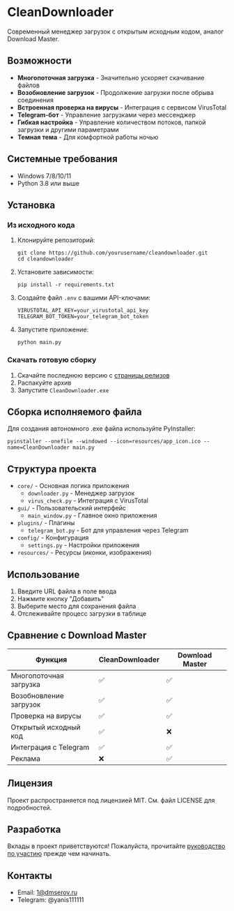 # CleanDownloader

Современный менеджер загрузок с открытым исходным кодом, аналог Download Master.

## Возможности

- **Многопоточная загрузка** - Значительно ускоряет скачивание файлов
- **Возобновление загрузок** - Продолжение загрузки после обрыва соединения
- **Встроенная проверка на вирусы** - Интеграция с сервисом VirusTotal
- **Telegram-бот** - Управление загрузками через мессенджер
- **Гибкая настройка** - Управление количеством потоков, папкой загрузки и другими параметрами
- **Темная тема** - Для комфортной работы ночью

## Системные требования

- Windows 7/8/10/11
- Python 3.8 или выше

## Установка

### Из исходного кода

1. Клонируйте репозиторий:
   ```
   git clone https://github.com/yourusername/cleandownloader.git
   cd cleandownloader
   ```

2. Установите зависимости:
   ```
   pip install -r requirements.txt
   ```

3. Создайте файл `.env` с вашими API-ключами:
   ```
   VIRUSTOTAL_API_KEY=your_virustotal_api_key
   TELEGRAM_BOT_TOKEN=your_telegram_bot_token
   ```

4. Запустите приложение:
   ```
   python main.py
   ```

### Скачать готовую сборку

1. Скачайте последнюю версию с [страницы релизов](https://github.com/yourusername/cleandownloader/releases)
2. Распакуйте архив
3. Запустите `CleanDownloader.exe`

## Сборка исполняемого файла

Для создания автономного .exe файла используйте PyInstaller:

```
pyinstaller --onefile --windowed --icon=resources/app_icon.ico --name=CleanDownloader main.py
```

## Структура проекта

- `core/` - Основная логика приложения
  - `downloader.py` - Менеджер загрузок
  - `virus_check.py` - Интеграция с VirusTotal
- `gui/` - Пользовательский интерфейс
  - `main_window.py` - Главное окно приложения
- `plugins/` - Плагины
  - `telegram_bot.py` - Бот для управления через Telegram
- `config/` - Конфигурация
  - `settings.py` - Настройки приложения
- `resources/` - Ресурсы (иконки, изображения)

## Использование

1. Введите URL файла в поле ввода
2. Нажмите кнопку "Добавить"
3. Выберите место для сохранения файла
4. Отслеживайте процесс загрузки в таблице

## Сравнение с Download Master

| Функция | CleanDownloader | Download Master |
|---------|----------------|----------------|
| Многопоточная загрузка | ✅ | ✅ |
| Возобновление загрузок | ✅ | ✅ |
| Проверка на вирусы | ✅ | ✅ |
| Открытый исходный код | ✅ | ❌ |
| Интеграция с Telegram | ✅ | ✅ |
| Реклама | ❌ | ✅ |

## Лицензия

Проект распространяется под лицензией MIT. См. файл LICENSE для подробностей.

## Разработка

Вклады в проект приветствуются! Пожалуйста, прочитайте [руководство по участию](CONTRIBUTING.md) прежде чем начинать.

## Контакты

- Email: 1@dmserov.ru
- Telegram: @yanis111111
